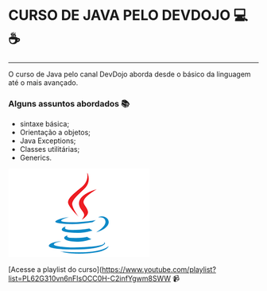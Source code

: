 # CURSO DE JAVA PELO DEVDOJO  💻☕
***
O curso de Java pelo canal DevDojo aborda desde o básico da linguagem
até o mais avançado. 

### Alguns assuntos abordados  📚
* sintaxe básica;
* Orientação a objetos;
* Java Exceptions;
* Classes utilitárias; 
* Generics.

![java.png](./src/public/java.png)

[Acesse a playlist do curso](https://www.youtube.com/playlist?list=PL62G310vn6nFIsOCC0H-C2infYgwm8SWW :video_camera:
